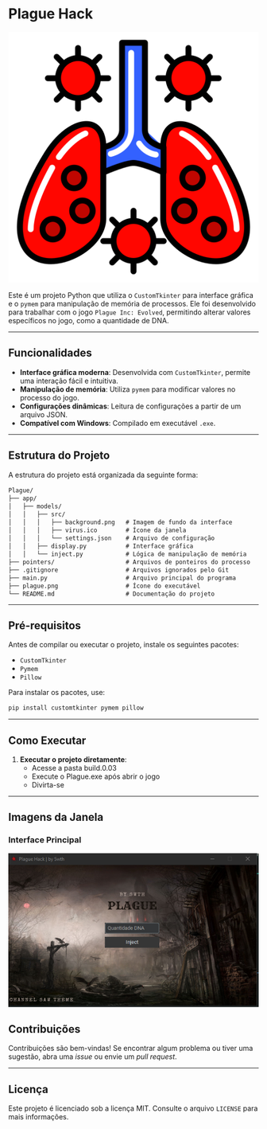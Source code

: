 # Plague Hack

![logo](plague.png)

Este é um projeto Python que utiliza o `CustomTkinter` para interface gráfica e o `pymem` para manipulação de memória de processos. Ele foi desenvolvido para trabalhar com o jogo `Plague Inc: Evolved`, permitindo alterar valores específicos no jogo, como a quantidade de DNA.

---

## Funcionalidades

- **Interface gráfica moderna**: Desenvolvida com `CustomTkinter`, permite uma interação fácil e intuitiva.
- **Manipulação de memória**: Utiliza `pymem` para modificar valores no processo do jogo.
- **Configurações dinâmicas**: Leitura de configurações a partir de um arquivo JSON.
- **Compatível com Windows**: Compilado em executável `.exe`.

---

## Estrutura do Projeto

A estrutura do projeto está organizada da seguinte forma:

```
Plague/
├── app/
│   ├── models/
│   │   ├── src/
│   │   │   ├── background.png   # Imagem de fundo da interface
│   │   │   ├── virus.ico        # Ícone da janela
│   │   │   └── settings.json    # Arquivo de configuração
│   │   ├── display.py           # Interface gráfica
│   │   └── inject.py            # Lógica de manipulação de memória
├── pointers/                    # Arquivos de ponteiros do processo
├── .gitignore                   # Arquivos ignorados pelo Git
├── main.py                      # Arquivo principal do programa
├── plague.png                   # Ícone do executável
└── README.md                    # Documentação do projeto
```

---

## Pré-requisitos

Antes de compilar ou executar o projeto, instale os seguintes pacotes:

- `CustomTkinter`
- `Pymem`
- `Pillow`

Para instalar os pacotes, use:

```bash
pip install customtkinter pymem pillow
```

---

## Como Executar

1. **Executar o projeto diretamente**:
     - Acesse a pasta build.0.03
   - Execute o Plague.exe após abrir o jogo
   - Divirta-se
---

## Imagens da Janela

### Interface Principal
![image](./app/models/src/menu.png)

## Contribuições

Contribuições são bem-vindas! Se encontrar algum problema ou tiver uma sugestão, abra uma _issue_ ou envie um _pull request_.

---

## Licença

Este projeto é licenciado sob a licença MIT. Consulte o arquivo `LICENSE` para mais informações.
